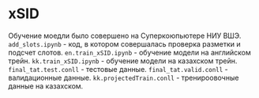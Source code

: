 # xSID
Обучение моедли было совершено на Суперкоюпьютере НИУ ВШЭ.
`add_slots.ipynb` - код, в котором совершалась проверка разметки и подсчет слотов.
`en.train_xSID.ipynb` - обучение модели на английском трейн.
`kk.train_xSID.ipynb` - обучение модели на казахском трейн.
`final_tat.test.conll` - тестовые данные.
`final_tat.valid.conll` - валидационные данные.
`kk.projectedTrain.conll` - тренироовочные данные на казахском.

